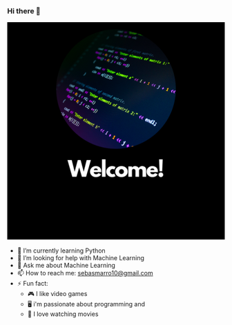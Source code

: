 ### Hi there 👋

![hi](img/hi.png)


- 🌱 I’m currently learning Python 
- 🤔 I’m looking for help with Machine Learning
- 💬 Ask me about Machine Learning
- 📫 How to reach me: sebasmarro10@gmail.com
- ⚡ Fun fact:
  - 🎮 I like video games 
  - 🖥️ i'm passionate about programming and 
  - 🍿 I love watching movies
